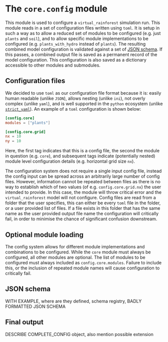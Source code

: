 # The `core.config` module

This module is used to configure a `virtual_rainforest` simulation run. This module
reads in a set of configuration files written using `toml`. It is setup in such a way as
to allow a reduced set of modules to be configured (e.g. just `plants` and `soil`), and
to allow specific module implementations to be configured (e.g. `plants_with_hydro`
instead of `plants`). The resulting combined model configuration is validated against a
set of [JSON schema](https://json-schema.org). If this passes, a combined output file is
saved as a permanent record of the model configuration. This configuration is also saved
as a dictionary accessible to other modules and submodules.

## Configuration files

We decided to use `toml` as our configuration file format because it is: easily human
readable (unlike `JSON`), allows nesting (unlike `ini`), not overly complex (unlike
`yaml`), and is well supported in the `python` ecosystem (unlike
[`strict_yaml`](https://github.com/crdoconnor/strictyaml)). An example of a `toml`
configuration is shown below:

```toml
[config.core]
modules = ["plants"]

[config.core.grid]
nx = 10
ny = 10
```

Here, the first tag indicates that this is a config file, the second the module in
question (e.g. `core`), and subsequent tags indicate (potentially nested) module level
configuration details (e.g. horizontal grid size `nx`).

The configuration system does not require a single input config file, instead the config
input can be spread across an arbitrarily large number of config files. However,
information cannot be repeated between files as there is no way to establish which of
two values (of e.g. `config.core.grid.nx`) the user intended to provide. In this case,
the module will throw critical error and the `virtual_rainforest` model will not
configure. Config files are read from a folder that the user specifies, this can either
be every `toml` file in the folder, or a user provided list of files. If a file exists
in this folder that has the same name as the user provided output file name the
configuration will critically fail, in order to minimise the chance of significant
confusion downstream.

## Optional module loading

The config system allows for different module implementations and combinations to be
configured. While the `core` module must always be configured, all other modules are
optional. The list of modules to be configured must always included as
`config.core.modules`. Failure to include this, or the inclusion of repeated module
names will cause configuration to critically fail.

## JSON schema

WITH EXAMPLE, where are they defined, schema registry, BADLY FORMATTED JSON SCHEMA

## Final output

DESCRIBE COMPLETE_CONFIG object, also mention possible extension
